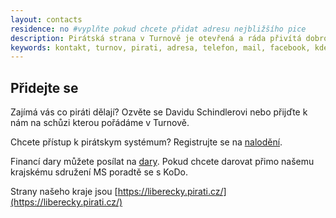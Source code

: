 ```yaml
---
layout: contacts
residence: no #vyplňte pokud chcete přidat adresu nejbližšího pice
description: Pirátská strana v Turnově je otevřená a ráda přivítá dobrovolníky a odpoví na dotazy kritiků.
keywords: kontakt, turnov, pirati, adresa, telefon, mail, facebook, kde najdu, kde jsou
---
```


## Přidejte se

Zajímá vás co piráti dělají? Ozvěte se Davidu Schindlerovi nebo přijďte k nám na schůzi kterou pořádáme v Turnově.

Chcete přístup k pirátskym systémum? Registrujte se na [nalodění](https://nalodeni.pirati.cz/).

Financí dary můžete posílat na [dary](https://dary.pirati.cz). 
Pokud chcete darovat přimo našemu krajskému sdružení MS poradtě se s KoDo.


Strany našeho kraje jsou [https://liberecky.pirati.cz/](https://liberecky.pirati.cz/)

